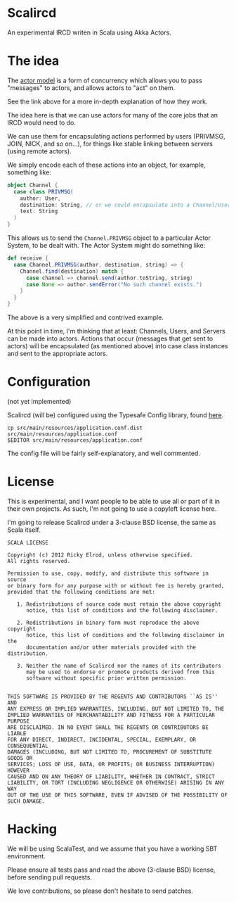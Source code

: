 # Scalircd

An experimental IRCD writen in Scala using Akka Actors.

# The idea

The [actor model](https://en.wikipedia.org/wiki/Actor_model) is a form of
concurrency which allows you to pass "messages" to actors, and allows actors
to "act" on them.

See the link above for a more in-depth explanation of how they work.

The idea here is that we can use actors for many of the core jobs that an IRCD
would need to do.

We can use them for encapsulating actions performed by users (PRIVMSG, JOIN,
NICK, and so on...), for things like stable linking between servers (using
remote actors).

We simply encode each of these actions into an object, for example, something
like:

```scala
object Channel {
  case class PRIVMSG(
    author: User,
    destination: String, // or we could encapsulate into a Channel/User object.
    text: String
  )
}
```

This allows us to send the `Channel.PRIVMSG` object to a particular Actor
System, to be dealt with. The Actor System might do something like:

```scala
def receive {
  case Channel.PRIVMSG(author, destination, string) => {
    Channel.find(destination) match {
      case channel => channel.send(author.toString, string)
      case None => author.sendError("No such channel exists.")
    }
  }
}
```

The above is a very simplified and contrived example.

At this point in time, I'm thinking that at least: Channels, Users, and Servers
can be made into actors. Actions that occur (messages that get sent to actors)
will be encapsulated (as mentioned above) into case class instances and sent
to the appropriate actors.

# Configuration

(not yet implemented)

Scalircd (will be) configured using the Typesafe Config library, found
[here](https://github.com/typesafehub/config/).

```shell
cp src/main/resources/application.conf.dist src/main/resources/application.conf
$EDITOR src/main/resources/application.conf
```

The config file will be fairly self-explanatory, and well commented.

# License

This is experimental, and I want people to be able to use all or part of it in
their own projects. As such, I'm not going to use a copyleft license here.

I'm going to release Scalircd under a 3-clause BSD license, the same as Scala
itself.

```
SCALA LICENSE

Copyright (c) 2012 Ricky Elrod, unless otherwise specified.
All rights reserved.

Permission to use, copy, modify, and distribute this software in source
or binary form for any purpose with or without fee is hereby granted,
provided that the following conditions are met:

   1. Redistributions of source code must retain the above copyright
      notice, this list of conditions and the following disclaimer.

   2. Redistributions in binary form must reproduce the above copyright
      notice, this list of conditions and the following disclaimer in the
      documentation and/or other materials provided with the distribution.

   3. Neither the name of Scalircd nor the names of its contributors
      may be used to endorse or promote products derived from this
      software without specific prior written permission.


THIS SOFTWARE IS PROVIDED BY THE REGENTS AND CONTRIBUTORS ``AS IS'' AND
ANY EXPRESS OR IMPLIED WARRANTIES, INCLUDING, BUT NOT LIMITED TO, THE
IMPLIED WARRANTIES OF MERCHANTABILITY AND FITNESS FOR A PARTICULAR PURPOSE
ARE DISCLAIMED. IN NO EVENT SHALL THE REGENTS OR CONTRIBUTORS BE LIABLE
FOR ANY DIRECT, INDIRECT, INCIDENTAL, SPECIAL, EXEMPLARY, OR CONSEQUENTIAL
DAMAGES (INCLUDING, BUT NOT LIMITED TO, PROCUREMENT OF SUBSTITUTE GOODS OR
SERVICES; LOSS OF USE, DATA, OR PROFITS; OR BUSINESS INTERRUPTION) HOWEVER
CAUSED AND ON ANY THEORY OF LIABILITY, WHETHER IN CONTRACT, STRICT
LIABILITY, OR TORT (INCLUDING NEGLIGENCE OR OTHERWISE) ARISING IN ANY WAY
OUT OF THE USE OF THIS SOFTWARE, EVEN IF ADVISED OF THE POSSIBILITY OF
SUCH DAMAGE.
```

# Hacking

We will be using ScalaTest, and we assume that you have a working SBT
environment.

Please ensure all tests pass and read the above (3-clause BSD) license, before
sending pull requests.

We love contributions, so please don't hesitate to send patches.
